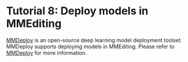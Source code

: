 # Tutorial 8: Deploy models in MMEditing

[MMDeploy](https://github.com/open-mmlab/mmdeploy) is an open-source deep learning model deployment toolset.
MMDeploy supports deploying models in MMEditing. Please refer to [MMDeploy](https://github.com/open-mmlab/mmdeploy) for more information.
